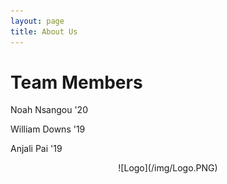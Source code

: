 ```yaml
---
layout: page
title: About Us
---
```


# Team Members
Noah Nsangou '20
  
William Downs '19

Anjali Pai '19

<p align="center">
![Logo](/img/Logo.PNG)
</p>

